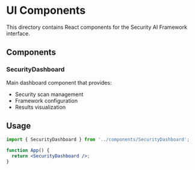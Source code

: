 # UI Components

This directory contains React components for the Security AI Framework interface.

## Components

### SecurityDashboard

Main dashboard component that provides:
- Security scan management
- Framework configuration
- Results visualization

## Usage

```jsx
import { SecurityDashboard } from '../components/SecurityDashboard';

function App() {
  return <SecurityDashboard />;
}
```
